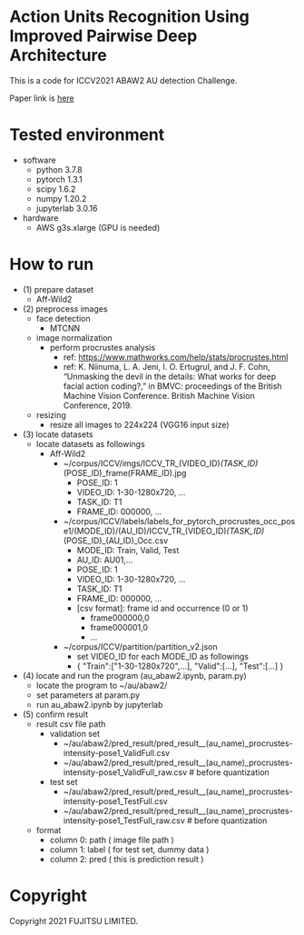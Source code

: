 # Action Units Recognition Using Improved Pairwise Deep Architecture
This is a code for ICCV2021 ABAW2 AU detection Challenge.

Paper link is [here](https://)

# Tested environment
- software
  - python 3.7.8
  - pytorch 1.3.1
  - scipy 1.6.2
  - numpy 1.20.2
  - jupyterlab 3.0.16
- hardware
  - AWS g3s.xlarge (GPU is needed)

# How to run
- (1) prepare dataset
  - Aff-Wild2
- (2) preprocess images
  - face detection
    - MTCNN
  - image normalization
    - perform procrustes analysis
      - ref: https://www.mathworks.com/help/stats/procrustes.html
      - ref: K. Niinuma, L. A. Jeni, I. O. Ertugrul, and J. F. Cohn, “Unmasking the devil in the details: What works for deep facial action coding?,” in BMVC: proceedings of the British Machine Vision Conference. British Machine Vision Conference, 2019.
  - resizing
    - resize all images to 224x224 (VGG16 input size)
- (3) locate datasets
  - locate datasets as followings
    - Aff-Wild2
      - ~/corpus/ICCV/imgs/ICCV_TR_(VIDEO_ID)_(TASK_ID)_(POSE_ID)_frame(FRAME_ID).jpg
        - POSE_ID: 1
        - VIDEO_ID: 1-30-1280x720, ...
        - TASK_ID: T1
        - FRAME_ID: 000000, ...
      - ~/corpus/ICCV/labels/labels_for_pytorch_procrustes_occ_pose1/(MODE_ID)/(AU_ID)/ICCV_TR_(VIDEO_ID)_(TASK_ID)_(POSE_ID)_(AU_ID)_Occ.csv
        - MODE_ID: Train, Valid, Test
        - AU_ID: AU01,...
        - POSE_ID: 1
        - VIDEO_ID: 1-30-1280x720, ...
        - TASK_ID: T1
        - FRAME_ID: 000000, ...
        - [csv format]: frame id and occurrence (0 or 1)
           - frame000000,0
           - frame000001,0
           - ...
      - ~/corpus/ICCV/partition/partition_v2.json
         - set VIDEO_ID for each MODE_ID as followings
         - { "Train":\["1-30-1280x720",...\], "Valid":\[...\], "Test":\[...\] }
- (4) locate and run the program (au_abaw2.ipynb, param.py)
  - locate the program to ~/au/abaw2/
  - set parameters at param.py
  - run au_abaw2.ipynb by jupyterlab
- (5) confirm result
  - result csv file path
    - validation set
      - ~/au/abaw2/pred_result/pred_result__(au_name)_procrustes-intensity-pose1_ValidFull.csv
      - ~/au/abaw2/pred_result/pred_result__(au_name)_procrustes-intensity-pose1_ValidFull_raw.csv  # before quantization
    - test set
      - ~/au/abaw2/pred_result/pred_result__(au_name)_procrustes-intensity-pose1_TestFull.csv
      - ~/au/abaw2/pred_result/pred_result__(au_name)_procrustes-intensity-pose1_TestFull_raw.csv  # before quantization
  - format
    - column 0: path ( image file path )
    - column 1: label ( for test set, dummy data )
    - column 2: pred ( this is prediction result )

# Copyright
Copyright 2021 FUJITSU LIMITED.
